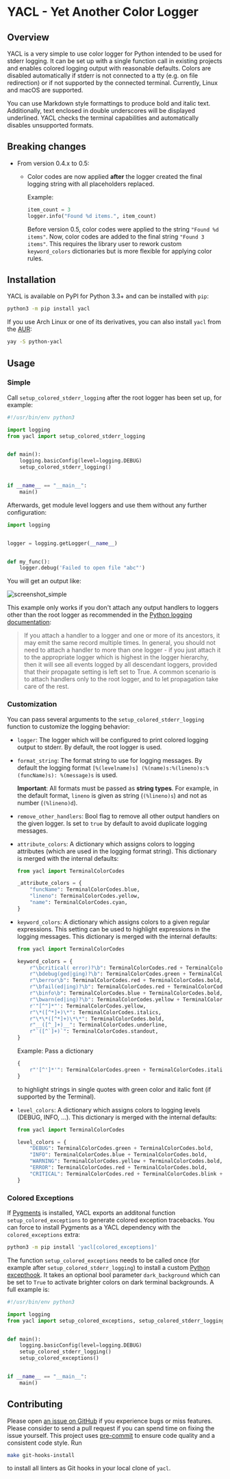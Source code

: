 # YACL - Yet Another Color Logger

## Overview

YACL is a very simple to use color logger for Python intended to be used for stderr logging. It can be set up with a
single function call in existing projects and enables colored logging output with reasonable defaults. Colors are
disabled automatically if stderr is not connected to a tty (e.g. on file redirection) or if not supported by the
connected terminal. Currently, Linux and macOS are supported.

You can use Markdown style formattings to produce bold and italic text. Additionally, text enclosed in double
underscores will be displayed underlined. YACL checks the terminal capabilities and automatically disables unsupported
formats.

## Breaking changes

- From version 0.4.x to 0.5:

  - Color codes are now applied **after** the logger created the final logging string with all placeholders replaced.

    Example:

    ```python
    item_count = 3
    logger.info("Found %d items.", item_count)
    ```

    Before version 0.5, color codes were applied to the string `"Found %d items"`. Now, color codes are added to the
    final string `"Found 3 items"`. This requires the library user to rework custom `keyword_colors` dictionaries but is
    more flexible for applying color rules.

## Installation

YACL is available on PyPI for Python 3.3+ and can be installed with `pip`:

```bash
python3 -m pip install yacl
```

If you use Arch Linux or one of its derivatives, you can also install `yacl` from the
[AUR](https://aur.archlinux.org/packages/python-yacl/):

```bash
yay -S python-yacl
```

## Usage

### Simple

Call ``setup_colored_stderr_logging`` after the root logger has been set up, for example:

```python
#!/usr/bin/env python3

import logging
from yacl import setup_colored_stderr_logging


def main():
    logging.basicConfig(level=logging.DEBUG)
    setup_colored_stderr_logging()


if __name__ == "__main__":
    main()
```

Afterwards, get module level loggers and use them without any further configuration:

```python
import logging


logger = logging.getLogger(__name__)


def my_func():
    logger.debug('Failed to open file "abc"')
```

You will get an output like:

![screenshot_simple](https://raw.githubusercontent.com/IngoMeyer441/yacl/master/simple.png)

This example only works if you don't attach any output handlers to loggers other than the root logger as recommended in
the [Python logging documentation](https://docs.python.org/3/library/logging.html):

> If you attach a handler to a logger and one or more of its ancestors, it may emit the same record multiple times. In
> general, you should not need to attach a handler to more than one logger - if you just attach it to the appropriate
> logger which is highest in the logger hierarchy, then it will see all events logged by all descendant loggers,
> provided that their propagate setting is left set to True. A common scenario is to attach handlers only to the root
> logger, and to let propagation take care of the rest.

### Customization

You can pass several arguments to the `setup_colored_stderr_logging` function to customize the logging behavior:

- `logger`: The logger which will be configured to print colored logging output to stderr. By default, the root logger
  is used.

- `format_string`: The format string to use for logging messages. By default the logging format
  `[%(levelname)s] (%(name)s:%(lineno)s:%(funcName)s): %(message)s` is used.

  **Important**: All formats must be passed as **string types**. For example, in the default format, ``lineno`` is given
  as string (`(%lineno)s`) and not as number (`(%lineno)d`).

- `remove_other_handlers`: Bool flag to remove all other output handlers on the given logger. Is set to `true` by
  default to avoid duplicate logging messages.

- `attribute_colors`: A dictionary which assigns colors to logging attributes (which are used in the logging format
  string). This dictionary is merged with the internal defaults:

  ```python
  from yacl import TerminalColorCodes

  _attribute_colors = {
      "funcName": TerminalColorCodes.blue,
      "lineno": TerminalColorCodes.yellow,
      "name": TerminalColorCodes.cyan,
  }
  ```

- `keyword_colors`: A dictionary which assigns colors to a given regular expressions. This setting can be used to
  highlight expressions in the logging messages. This dictionary is merged with the internal defaults:

  ```python
  from yacl import TerminalColorCodes

  keyword_colors = {
      r"\bcritical( error)?\b": TerminalColorCodes.red + TerminalColorCodes.blink + TerminalColorCodes.bold,
      r"\bdebug(ged|ging)?\b": TerminalColorCodes.green + TerminalColorCodes.bold,
      r"\berror\b": TerminalColorCodes.red + TerminalColorCodes.bold,
      r"\bfail(ed|ing)?\b": TerminalColorCodes.red + TerminalColorCodes.bold,
      r"\binfo\b": TerminalColorCodes.blue + TerminalColorCodes.bold,
      r"\bwarn(ed|ing)?\b": TerminalColorCodes.yellow + TerminalColorCodes.bold,
      r'"[^"]*"': TerminalColorCodes.yellow,
      r"\*([^*]+)\*": TerminalColorCodes.italics,
      r"\*\*([^*]+)\*\*": TerminalColorCodes.bold,
      r"__([^_]+)__": TerminalColorCodes.underline,
      r"`([^`]+)`": TerminalColorCodes.standout,
  }
  ```

  Example: Pass a dictionary

  ```python
  {
      r"'[^']*'": TerminalColorCodes.green + TerminalColorCodes.italics,
  }
  ```

  to highlight strings in single quotes with green color and italic font (if supported by the Terminal).

- `level_colors`: A dictionary which assigns colors to logging levels (DEBUG, INFO, ...). This dictionary is merged with
  the internal defaults:

  ```python
  from yacl import TerminalColorCodes

  level_colors = {
      "DEBUG": TerminalColorCodes.green + TerminalColorCodes.bold,
      "INFO": TerminalColorCodes.blue + TerminalColorCodes.bold,
      "WARNING": TerminalColorCodes.yellow + TerminalColorCodes.bold,
      "ERROR": TerminalColorCodes.red + TerminalColorCodes.bold,
      "CRITICAL": TerminalColorCodes.red + TerminalColorCodes.blink + TerminalColorCodes.bold,
  }
  ```

### Colored Exceptions

If [Pygments](https://pypi.org/project/Pygments/) is installed, YACL exports an additonal function
`setup_colored_exceptions` to generate colored exception tracebacks. You can force to install Pygments as a YACL
dependency with the `colored_exceptions` extra:

```bash
python3 -m pip install 'yacl[colored_exceptions]'
```

The function `setup_colored_exceptions` needs to be called once (for example after `setup_colored_stderr_logging`) to
install a custom [Python excepthook](https://docs.python.org/3/library/sys.html#sys.excepthook). It takes an optional
bool parameter `dark_background` which can be set to `True` to activate brighter colors on dark terminal backgrounds. A
full example is:

```python
#!/usr/bin/env python3

import logging
from yacl import setup_colored_exceptions, setup_colored_stderr_logging


def main():
    logging.basicConfig(level=logging.DEBUG)
    setup_colored_stderr_logging()
    setup_colored_exceptions()


if __name__ == "__main__":
    main()
```

## Contributing

Please open [an issue on GitHub](https://github.com/IngoMeyer441/yacl/issues/new) if you experience bugs or miss
features. Please consider to send a pull request if you can spend time on fixing the issue yourself. This project uses
[pre-commit](https://pre-commit.com) to ensure code quality and a consistent code style. Run

```bash
make git-hooks-install
```

to install all linters as Git hooks in your local clone of `yacl`.
